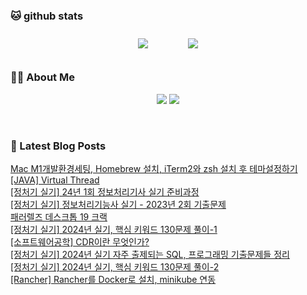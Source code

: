 
###  🐱 github stats  

<div id="main" align="center">
    <img src="https://github-readme-stats.vercel.app/api?username=peterica&count_private=true&show_icons=true&theme=radical"
        style="height: auto; margin-left: 20px; margin-right: 20px; padding: 10px;"/>
    <img src="https://github-readme-stats.vercel.app/api/top-langs/?username=peterica&layout=compact"   
        style="height: auto; margin-left: 20px; margin-right: 20px; padding: 10px;"/>
</div>

###  💁‍♀️ About Me  
<p align="center">
    <a href="https://peterica.tistory.com/"><img src="https://img.shields.io/badge/Blog-FF5722?style=flat-square&logo=Blogger&logoColor=white"/></a>
    <a href="mailto:ilovefran.ofm@gmail.com"><img src="https://img.shields.io/badge/Gmail-d14836?style=flat-square&logo=Gmail&logoColor=white&link=ilovefran.ofm@gmail.com"/></a>
</p>

<br>

### 📕 Latest Blog Posts   

<a href ="https://peterica.tistory.com/107"> Mac M1개발환경세팅, Homebrew 설치, iTerm2와 zsh 설치 후 테마설정하기 </a> <br><a href ="https://peterica.tistory.com/642"> [JAVA] Virtual Thread </a> <br><a href ="https://peterica.tistory.com/593"> [정처기 실기] 24년 1회 정보처리기사 실기 준비과정 </a> <br><a href ="https://peterica.tistory.com/630"> [정처기 실기] 정보처리기능사 실기 - 2023년 2회 기출문제 </a> <br><a href ="https://peterica.tistory.com/475"> 패러렐즈 데스크톱 19 크랙 </a> <br><a href ="https://peterica.tistory.com/638"> [정처기 실기] 2024년 실기, 핵심 키워드 130문제 풀이-1 </a> <br><a href ="https://peterica.tistory.com/127"> [소프트웨어공학] CDR이란 무엇인가? </a> <br><a href ="https://peterica.tistory.com/631"> [정처기 실기] 2024년 실기 자주 출제되는 SQL, 프로그래밍 기출문제들 정리 </a> <br><a href ="https://peterica.tistory.com/632"> [정처기 실기] 2024년 실기, 핵심 키워드 130문제 풀이-2 </a> <br><a href ="https://peterica.tistory.com/640"> [Rancher] Rancher를 Docker로 설치, minikube 연동 </a> <br>